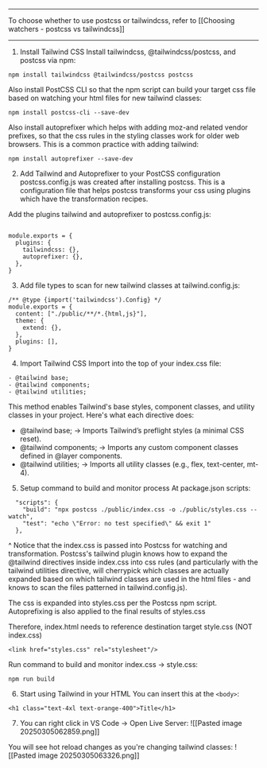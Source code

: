 
---

To choose whether to use postcss or tailwindcss, refer to [[Choosing watchers - postcss vs tailwindcss]]

---

1. Install Tailwind CSS
Install tailwindcss, @tailwindcss/postcss, and postcss via npm:
```
npm install tailwindcss @tailwindcss/postcss postcss
```

Also install PostCSS CLI so that the npm script can build your target css file based on watching your html files for new tailwind classes:
```
npm install postcss-cli --save-dev
```

Also install autoprefixer which helps with adding moz-and related vendor prefixes, so that the css rules in the styling classes work for older web browsers. This is a common practice with adding tailwind:
```
npm install autoprefixer --save-dev
```


2. Add Tailwind and Autoprefixer to your PostCSS configuration
postcss.config.js was created after installing postcss. This is a configuration file that helps postcss transforms your css using plugins which have the transformation recipes.

Add the plugins tailwind and autoprefixer to postcss.config.js:
```

module.exports = {
  plugins: {
    tailwindcss: {},
    autoprefixer: {},
  },
} 
```

3. Add file types to scan for new tailwind classes at tailwind.config.js:
```
/** @type {import('tailwindcss').Config} */
module.exports = {
  content: ["./public/**/*.{html,js}"],
  theme: {
    extend: {},
  },
  plugins: [],
} 
```

4. Import Tailwind CSS
Import into the top of your index.css file:
```
- @tailwind base;
- @tailwind components;
- @tailwind utilities;
```

This method enables Tailwind's base styles, component classes, and utility classes in your project. Here's what each directive does:

- @tailwind base; → Imports Tailwind’s preflight styles (a minimal CSS reset).
- @tailwind components; → Imports any custom component classes defined in @layer components.
- @tailwind utilities; → Imports all utility classes (e.g., flex, text-center, mt-4).

5. Setup command to build and monitor process
At package.json scripts:
```
  "scripts": {
    "build": "npx postcss ./public/index.css -o ./public/styles.css --watch",
    "test": "echo \"Error: no test specified\" && exit 1"
  },
```

^ Notice that the index.css is passed into Postcss for watching and transformation. Postcss's tailwind plugin knows how to expand the @tailwind directives inside index.css into css rules (and particularly with the tailwind utilities directive, will cherrypick which classes are actually expanded based on which tailwind classes are used in the html files - and knows to scan the files patterned in tailwind.config.js). 

The css is expanded into styles.css per the Postcss npm script. Autoprefixing is also applied to the final results of styles.css

Therefore, index.html needs to reference destination target style.css (NOT index.css)
```
<link href="styles.css" rel="stylesheet"/>
```

Run command to build and monitor index.css -> style.css:
```
npm run build
```


6. Start using Tailwind in your HTML
You can insert this at the `<body>`:
```
<h1 class="text-4xl text-orange-400">Title</h1>
```

7. You can right click in VS Code -> Open Live Server:
![[Pasted image 20250305062859.png]]

You will see hot reload changes as you're changing tailwind classes:
![[Pasted image 20250305063326.png]]
